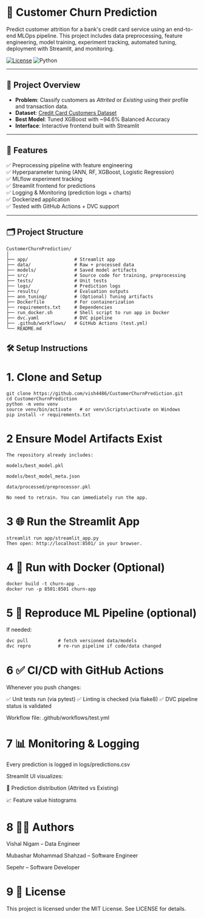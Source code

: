 # 🧠 Customer Churn Prediction

Predict customer attrition for a bank's credit card service using an end-to-end MLOps pipeline. This project includes data preprocessing, feature engineering, model training, experiment tracking, automated tuning, deployment with Streamlit, and monitoring.

[![License](https://img.shields.io/badge/license-MIT-green.svg)](LICENSE)
![Python](https://img.shields.io/badge/python-3.9-blue.svg)

---

## 📌 Project Overview

- **Problem**: Classify customers as _Attrited_ or _Existing_ using their profile and transaction data.
- **Dataset**: [Credit Card Customers Dataset](https://www.kaggle.com/datasets/sakshigoyal7/credit-card-customers)
- **Best Model**: Tuned XGBoost with ~94.6% Balanced Accuracy
- **Interface**: Interactive frontend built with Streamlit

---

## 🚀 Features

✅ Preprocessing pipeline with feature engineering  
✅ Hyperparameter tuning (ANN, RF, XGBoost, Logistic Regression)  
✅ MLflow experiment tracking  
✅ Streamlit frontend for predictions  
✅ Logging & Monitoring (prediction logs + charts)  
✅ Dockerized application  
✅ Tested with GitHub Actions + DVC support

---

## 🗂️ Project Structure

```
CustomerChurnPrediction/
│
├── app/                 # Streamlit app
├── data/                # Raw + processed data
├── models/              # Saved model artifacts
├── src/                 # Source code for training, preprocessing
├── tests/               # Unit tests
├── logs/                # Prediction logs
├── results/             # Evaluation outputs
├── ann_tuning/          # (Optional) Tuning artifacts
├── Dockerfile           # For containerization
├── requirements.txt     # Dependencies
├── run_docker.sh        # Shell script to run app in Docker
├── dvc.yaml             # DVC pipeline
├── .github/workflows/   # GitHub Actions (test.yml)
└── README.md
```

## 🛠️ Setup Instructions

# 1. Clone and Setup
```
git clone https://github.com/vish4486/CustomerChurnPrediction.git
cd CustomerChurnPrediction
python -m venv venv
source venv/bin/activate   # or venv\Scripts\activate on Windows
pip install -r requirements.txt
```

# 2 Ensure Model Artifacts Exist

```
The repository already includes:

models/best_model.pkl

models/best_model_meta.json

data/processed/preprocessor.pkl

No need to retrain. You can immediately run the app.
```

# 3 🌐 Run the Streamlit App
```
streamlit run app/streamlit_app.py
Then open: http://localhost:8501/ in your browser.
```

# 4 🐳 Run with Docker (Optional)

```
docker build -t churn-app .
docker run -p 8501:8501 churn-app
```

# 5 🔁 Reproduce ML Pipeline (optional)
If needed:

```
dvc pull           # fetch versioned data/models
dvc repro          # re-run pipeline if code/data changed
```

# 6 ✅ CI/CD with GitHub Actions
Whenever you push changes:

✅ Unit tests run (via pytest)
✅ Linting is checked (via flake8)
✅ DVC pipeline status is validated

Workflow file: .github/workflows/test.yml

# 7 📊 Monitoring & Logging
Every prediction is logged in logs/predictions.csv

Streamlit UI visualizes:

🥧 Prediction distribution (Attrited vs Existing)

📈 Feature value histograms

# 8 👨‍💻 Authors

Vishal Nigam – Data Engineer

Mubashar Mohammad Shahzad – Software Engineer

Sepehr – Software Developer

# 9 📄 License
This project is licensed under the MIT License. See LICENSE for details.